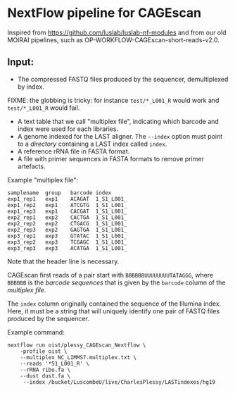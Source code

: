 NextFlow pipeline for CAGEscan
==============================

Inspired from <https://github.com/luslab/luslab-nf-modules> and from our old
MOIRAI pipelines, such as OP-WORKFLOW-CAGEscan-short-reads-v2.0.

Input:
------

 - The compressed FASTQ files produced by the sequencer, demultiplexed by index.

FIXME: the globbing is tricky: for instance `test/*_L001_R` would work and `test/*_L001_R` would fail.

 - A text table that we call "multiplex file", indicating which barcode
   and index were used for each libraries.
 - A genome indexed for the LAST aligner.  The `--index` option must point to a
   *directory* containing a LAST index called `index`. 
 - A reference rRNA file in FASTA format.
 - A file with primer sequences in FASTA formats to remove primer artefacts.


Example "multiplex file":

```
samplename	group	barcode	index
exp1_rep1	exp1	ACAGAT	1_S1_L001_
exp1_rep2	exp1	ATCGTG	1_S1_L001_
exp1_rep3	exp1	CACGAT	1_S1_L001_
exp2_rep1	exp2	CACTGA	1_S1_L001_
exp2_rep2	exp2	CTGACG	1_S1_L001_
exp2_rep3	exp2	GAGTGA	1_S1_L001_
exp3_rep1	exp3	GTATAC	1_S1_L001_
exp3_rep2	exp3	TCGAGC	1_S1_L001_
exp3_rep3	exp3	ACATGA	1_S1_L001_
```

Note that the header line is necessary.

CAGEscan first reads of a pair start with `BBBBBBUUUUUUUUTATAGGG`, where
`BBBBBB` is the _barcode sequences_ that is given by the `barcode` column of
the _multiplex file_.

The `index` column originally contained the sequence of the Illumina index.
Here, it must be a string that will uniquely identify one pair of FASTQ files
produced by the sequencer.

Example command:

```
nextflow run oist/plessy_CAGEscan_Nextflow \
    -profile oist \
    --multiplex NC_LIMMS7.multiplex.txt \
    --reads '*S1_L001_R' \
    --rRNA ribo.fa \
    --dust dust.fa \
     --index /bucket/LuscombeU/live/CharlesPlessy/LASTindexes/hg19
```

